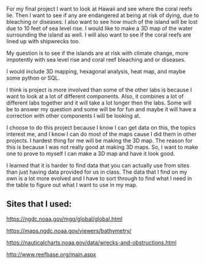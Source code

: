 For my final project I want to look at Hawaii and see where the
coral reefs lie. Then I want to see if any are endangered at being at risk
of dying, due to bleaching or diseases. I also want to see how much of the
island will be lost due to 10 feet of sea level rise. I would like to make a 3D
map of the water surrounding the island as well. I will also want to see if the
coral reefs are lined up with shipwrecks too.

My question is to see if the islands are at risk with climate change, more
impotently with sea level rise and coral reef bleaching and or diseases.

I would include 3D mapping, hexagonal analysis, heat map, and maybe some python
or SQL.

I think is project is more involved than some of the other labs is because I
want to look at a lot of different components. Also, it combines a lot of
different labs together and it will take a lot longer then the labs. Some will
be to answer my question and some will be for fun and maybe it will
have a correction with other components I will be looking at.

I choose to do this project because I know I can get data on this, the topics
interest me, and I know I can do most of the maps cause I did them in other
projects. I hardest thing for me will be making the 3D map. The reason for this
is because I was not really good at making 3D maps. So, I want to make one to
prove to myself I can make a 3D map and have it look good.

I learned that it is harder to find data that you can actually use from sites
than just having data provided for us in class. The data that I find on my
own is a lot more evolved and I have to sort through to find what I need in the
table to figure out what I want to use in my map.

## Sites that I used:

https://ngdc.noaa.gov/mgg/global/global.html

https://maps.ngdc.noaa.gov/viewers/bathymetry/

https://nauticalcharts.noaa.gov/data/wrecks-and-obstructions.html

http://www.reefbase.org/main.aspx
